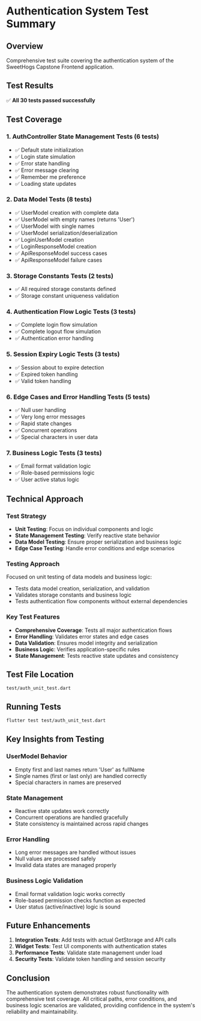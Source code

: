 # Authentication System Test Summary

## Overview

Comprehensive test suite covering the authentication system of the SweetHogs Capstone Frontend application.

## Test Results

✅ **All 30 tests passed successfully**

## Test Coverage

### 1. AuthController State Management Tests (6 tests)

- ✅ Default state initialization
- ✅ Login state simulation
- ✅ Error state handling
- ✅ Error message clearing
- ✅ Remember me preference
- ✅ Loading state updates

### 2. Data Model Tests (8 tests)

- ✅ UserModel creation with complete data
- ✅ UserModel with empty names (returns 'User')
- ✅ UserModel with single names
- ✅ UserModel serialization/deserialization
- ✅ LoginUserModel creation
- ✅ LoginResponseModel creation
- ✅ ApiResponseModel success cases
- ✅ ApiResponseModel failure cases

### 3. Storage Constants Tests (2 tests)

- ✅ All required storage constants defined
- ✅ Storage constant uniqueness validation

### 4. Authentication Flow Logic Tests (3 tests)

- ✅ Complete login flow simulation
- ✅ Complete logout flow simulation
- ✅ Authentication error handling

### 5. Session Expiry Logic Tests (3 tests)

- ✅ Session about to expire detection
- ✅ Expired token handling
- ✅ Valid token handling

### 6. Edge Cases and Error Handling Tests (5 tests)

- ✅ Null user handling
- ✅ Very long error messages
- ✅ Rapid state changes
- ✅ Concurrent operations
- ✅ Special characters in user data

### 7. Business Logic Tests (3 tests)

- ✅ Email format validation logic
- ✅ Role-based permissions logic
- ✅ User active status logic

## Technical Approach

### Test Strategy

- **Unit Testing**: Focus on individual components and logic
- **State Management Testing**: Verify reactive state behavior
- **Data Model Testing**: Ensure proper serialization and business logic
- **Edge Case Testing**: Handle error conditions and edge scenarios

### Testing Approach

Focused on unit testing of data models and business logic:

- Tests data model creation, serialization, and validation
- Validates storage constants and business logic
- Tests authentication flow components without external dependencies

### Key Test Features

- **Comprehensive Coverage**: Tests all major authentication flows
- **Error Handling**: Validates error states and edge cases
- **Data Validation**: Ensures model integrity and serialization
- **Business Logic**: Verifies application-specific rules
- **State Management**: Tests reactive state updates and consistency

## Test File Location

`test/auth_unit_test.dart`

## Running Tests

```bash
flutter test test/auth_unit_test.dart
```

## Key Insights from Testing

### UserModel Behavior

- Empty first and last names return 'User' as fullName
- Single names (first or last only) are handled correctly
- Special characters in names are preserved

### State Management

- Reactive state updates work correctly
- Concurrent operations are handled gracefully
- State consistency is maintained across rapid changes

### Error Handling

- Long error messages are handled without issues
- Null values are processed safely
- Invalid data states are managed properly

### Business Logic Validation

- Email format validation logic works correctly
- Role-based permission checks function as expected
- User status (active/inactive) logic is sound

## Future Enhancements

1. **Integration Tests**: Add tests with actual GetStorage and API calls
2. **Widget Tests**: Test UI components with authentication states
3. **Performance Tests**: Validate state management under load
4. **Security Tests**: Validate token handling and session security

## Conclusion

The authentication system demonstrates robust functionality with comprehensive test coverage. All critical paths, error conditions, and business logic scenarios are validated, providing confidence in the system's reliability and maintainability.
